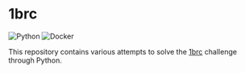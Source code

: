 # 1brc

![Python](https://img.shields.io/badge/python-006d98?style=for-the-badge&logo=python&logoColor=ffc600)
![Docker](https://img.shields.io/badge/docker-2496ed?style=for-the-badge&logo=docker&logoColor=ffffff)

This repository contains various attempts to solve the [1brc](https://github.com/gunnarmorling/1brc) challenge through Python.
